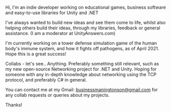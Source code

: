 Hi, I'm an indie developer working on educational games,
business software and easy-to-use libraries for Unity and .NET

I've always wanted to build new ideas and see them come to life,
whilst also helping others build their ideas, through my libraries,
feedback or general assistance. (I am a moderator at UnityAnswers.com)

I'm currently working on a tower defense simulation game of the human body's
immune system, and how it fights off pathogens, as of April 2021. Hope this is
a great success!

Collabs - let's see.. Anything. Preferably something still relevant, such as my
new open-source Networking project for .NET and Unity. Hoping for someone with any
in-depth knowledge about networking using the TCP protocol, and preferably C# in general.

You can contact me at my Gmail:
    businessmaningtonson@gmail.com
for any collab requests or queries about my projects.

Thanks!
